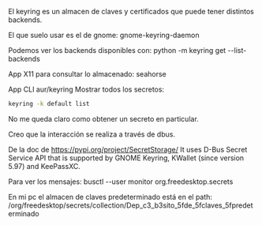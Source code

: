 El keyring es un almacen de claves y certificados que puede tener distintos backends.

El que suelo usar es el de gnome: gnome-keyring-daemon

Podemos ver los backends disponibles con:
python -m keyring get --list-backends

App X11 para consultar lo almacenado: seahorse

App CLI aur/keyring
Mostrar todos los secretos:

```bash
keyring -k default list
```

No me queda claro como obtener un secreto en particular.

Creo que la interacción se realiza a través de dbus.

De la doc de <https://pypi.org/project/SecretStorage/>
It uses D-Bus Secret Service API that is supported by GNOME Keyring, KWallet (since version 5.97) and KeePassXC.

Para ver los mensajes:
busctl --user monitor org.freedesktop.secrets

En mi pc el almacen de claves predeterminado está en el path:
/org/freedesktop/secrets/collection/Dep_c3_b3sito_5fde_5fclaves_5fpredeterminado
